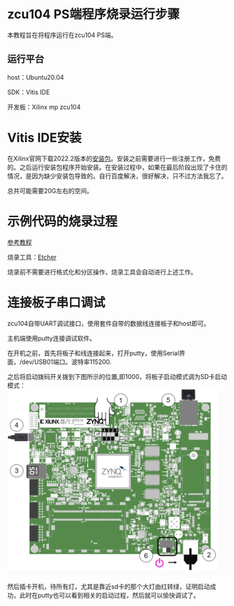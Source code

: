 # zcu104 PS端程序烧录运行步骤
本教程旨在将程序运行在zcu104 PS端。
## 运行平台
host：Ubuntu20.04

SDK：Vitis IDE

开发板：Xilinx mp zcu104

# Vitis IDE安装
在Xilinx官网下载2022.2版本的[安装包](https://www.xilinx.com/support/download/index.html/content/xilinx/en/downloadNav/vivado-design-tools.html)。安装之前需要进行一些注册工作，免费的。之后运行安装包程序开始安装。在安装过程中，如果在最后阶段出现了卡住的情况，是因为缺少安装包导致的。自行百度解决，很好解决，只不过方法我忘了。

总共可能需要20G左右的空间。

# 示例代码的烧录过程
[参考教程](https://blog.csdn.net/qq_39229006/article/details/108821786)

烧录工具：[Etcher](https://www.balena.io/etcher)

烧录前不需要进行格式化和分区操作，烧录工具会自动进行上述工作。

# 连接板子串口调试

zcu104自带UART调试接口，使用套件自带的数据线连接板子和host即可。

主机端使用putty连接调试软件。

在开机之前，首先将板子和线连接起来，打开putty，使用Serial界面，/dev/USB01端口。波特率115200.

之后将启动拨码开关拨到下图所示的位置,即1000，将板子启动模式调为SD卡启动模式：
![](../images/Vivado&Vitis1-1.png)

然后插卡开机，待所有灯，尤其是靠近sd卡的那个大灯由红转绿，证明启动成功，此时在putty也可以看到相关的启动过程，然后就可以愉快调试了。